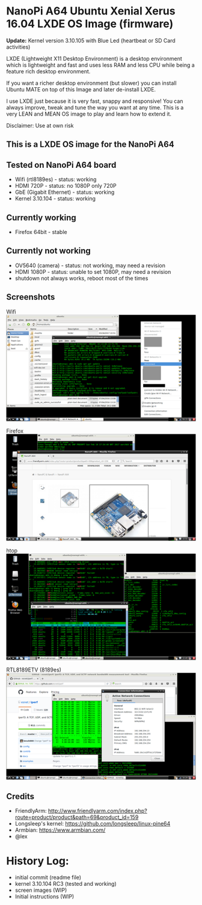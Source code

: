 NanoPi A64 Ubuntu Xenial Xerus 16.04 LXDE OS Image (firmware)
=============================================================

**Update:** Kernel version 3.10.105 with Blue Led (heartbeat or SD Card activities)


LXDE (Lightweight X11 Desktop Environment) is a desktop environment which is lightweight 
and fast and uses less RAM and less CPU while being a feature rich desktop environment.

If you want a richer desktop environment (but slower) you can install 
Ubuntu MATE on top of this Image and later de-install LXDE.

I use LXDE just because it is very fast, snappy  and responsive!
You can always improve, tweak and tune the way you want at any time.
This is a very LEAN and MEAN OS image to play and learn how to extend it.

Disclaimer: Use at own risk

This is a LXDE OS image for the NanoPi A64
------------------------------------------

## Tested on NanoPi A64 board

- Wifi (rtl8189es) - status: working
- HDMI 720P - status: no 1080P only 720P
- GbE (Gigabit Ethernet) - status: working
- Kernel 3.10.104 - status: working


## Currently working

- Firefox 64bit - stable


## Currently not working

- OV5640 (camera) - status: not working, may need a revision
- HDMI 1080P - status: unable to set 1080P, may need a revision
- shutdown not always works, reboot most of the times

Screenshots
-----------

Wifi
![bluetooth](https://github.com/avafinger/nanopi-a64-firmware/raw/master/img/wifi.png)

Firefox
![bluetooth](https://github.com/avafinger/nanopi-a64-firmware/raw/master/img/firefox.png)

htop
![bluetooth](https://github.com/avafinger/nanopi-a64-firmware/raw/master/img/htop.png)

RTL8189ETV (8189es)
![bluetooth](https://github.com/avafinger/nanopi-a64-firmware/raw/master/img/rtl8189es.png)


Credits
-------

- FriendlyArm: http://www.friendlyarm.com/index.php?route=product/product&path=69&product_id=159
- Longsleep's kernel: https://github.com/longsleep/linux-pine64
- Armbian: https://www.armbian.com/
- @lex

History Log:
===========
* initial commit (readme file)
* kernel 3.10.104 RC3 (tested and working)
* screen images (WIP)
* Initial instructions (WIP)
